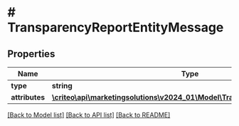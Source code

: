 # # TransparencyReportEntityMessage

## Properties

Name | Type | Description | Notes
------------ | ------------- | ------------- | -------------
**type** | **string** |  | [readonly]
**attributes** | [**\criteo\api\marketingsolutions\v2024_01\Model\TransparencyReportAttributes**](TransparencyReportAttributes.md) |  |

[[Back to Model list]](../../README.md#models) [[Back to API list]](../../README.md#endpoints) [[Back to README]](../../README.md)
